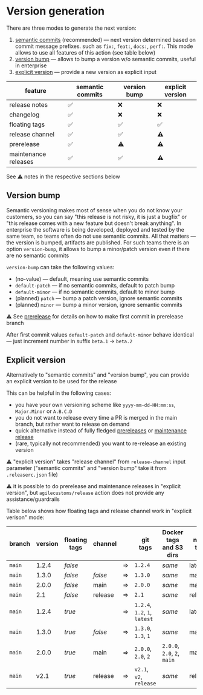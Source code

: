 # Version generation

There are three modes to generate the next version:

1. [semantic commits](./semantic-commits.md) (recommended) — next version determined based on commit message prefixes.
   such as `fix:`, `feat:`, `docs:`, `perf:`. This mode allows to use all features of this action (see table below)
2. [version bump](#version-bump) — allows to bump a version w/o semantic commits, useful in enterprise 
3. [explicit version](#explicit-version) — provide a new version as explicit input

| feature              | semantic commits | version bump | explicit version |
|----------------------|------------------|--------------|------------------|
| release notes        | ✅                | ❌️           | ❌️               |
| changelog            | ✅                | ❌️           | ❌️               |
| floating tags        | ✅                | ✅            | ✅                |
| release channel      | ✅                | ✅            | ⚠️               |
| prerelease           | ✅                | ⚠️           | ⚠️               |
| maintenance releases | ✅                | ✅            | ⚠️               |

See ⚠️ notes in the respective sections below

## Version bump

Semantic versioning makes most of sense when you do not know your customers,
so you can say "this release is not risky, it is just a bugfix" or "this release comes with a new feature but doesn't break anything".
In enterprise the software is being developed, deployed and tested by the same team, so teams often do not use semantic commits.
All that matters — the version is bumped, artifacts are published. For such teams there is an option `version-bump`,
it allows to bump a minor/patch version even if there are no semantic commits

`version-bump` can take the following values:
- (no-value) — default, meaning use semantic commits
- `default-patch` — if no semantic commits, default to patch bump
- `default-minor` — if no semantic commits, default to minor bump
- (planned) `patch` — bump a patch version, ignore semantic commits
- (planned) `minor` — bump a minor version, ignore semantic commits

⚠️ See [prerelease](./prerelease.md) for details on how to make first commit in prerelease branch

After first commit values `default-patch` and `default-minor` behave identical — just increment number in suffix `beta.1` -> `beta.2` 

## Explicit version

Alternatively to "semantic commits" and "version bump", you can provide an explicit version to be used for the release

This can be helpful in the following cases:
- you have your own versioning scheme like `yyyy-mm-dd-HH:mm:ss`, `Major.Minor` or `A.B.C.D`
- you do not want to release every time a PR is merged in the main branch, but rather want to release on demand
- quick alternative instead of fully fledged [prereleases](./prerelease.md) or [maintenance release](./maintenance-release.md)
- (rare, typically not recommended) you want to re-release an existing version

⚠️ "explicit version" takes "release channel" from `release-channel` input parameter
("semantic commits" and "version bump" take it from `.releaserc.json` file)

⚠️ it is possible to do prerelease and maintenance releases in "explicit version",
but `agilecustoms/release` action does not provide any assistance/guardrails

Table below shows how floating tags and release channel work in "explicit verison" mode:

| branch  | version | floating tags | channel |   | git tags                      | Docker tags and S3 dirs     | npm tag |
|---------|---------|---------------|---------|---|-------------------------------|-----------------------------|---------|
| `main`  | 1.2.4   | _false_       |         | ⇒ | `1.2.4`                       | _same_                      | latest  |
| `main`  | 1.3.0   | _false_       | _false_ | ⇒ | `1.3.0`                       | _same_                      | main    |
| `main`  | 2.0.0   | _false_       | main    | ⇒ | `2.0.0`                       | _same_                      | main    |
| `main`  | 2.1     | _false_       | release | ⇒ | `2.1`                         | _same_                      | release |
| `main`  | 1.2.4   | _true_        |         | ⇒ | `1.2.4`, `1.2`, `1`, `latest` | _same_                      | latest  |
| `main`  | 1.3.0   | _true_        | _false_ | ⇒ | `1.3.0`, `1.3`, `1`           | _same_                      | main    |
| `main`  | 2.0.0   | _true_        | main    | ⇒ | `2.0.0`, `2.0`, `2`           | `2.0.0`, `2.0`, `2`, `main` | main    |
| `main`  | v2.1    | _true_        | release | ⇒ | `v2.1`, `v2`, `release`       | _same_                      | release |
